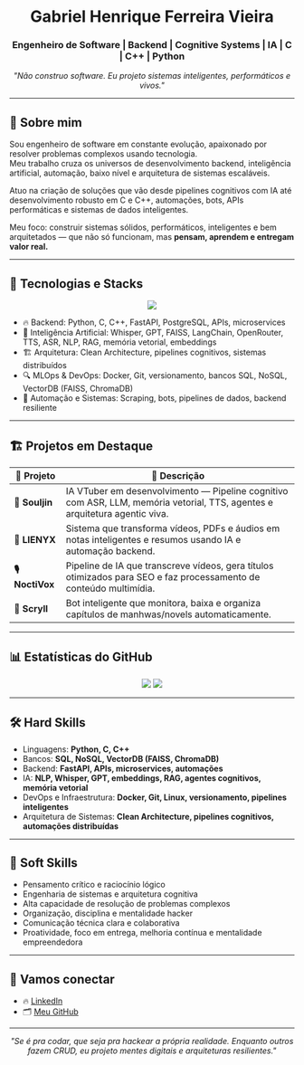 <h1 align="center">Gabriel Henrique Ferreira Vieira</h1>
<h3 align="center">Engenheiro de Software | Backend | Cognitive Systems | IA | C | C++ | Python</h3>

<p align="center"><i>"Não construo software. Eu projeto sistemas inteligentes, performáticos e vivos."</i></p>

---

## 🧠 Sobre mim
Sou engenheiro de software em constante evolução, apaixonado por resolver problemas complexos usando tecnologia.  
Meu trabalho cruza os universos de desenvolvimento backend, inteligência artificial, automação, baixo nível e arquitetura de sistemas escaláveis.  

Atuo na criação de soluções que vão desde pipelines cognitivos com IA até desenvolvimento robusto em C e C++, automações, bots, APIs performáticas e sistemas de dados inteligentes.  

Meu foco: construir sistemas sólidos, performáticos, inteligentes e bem arquitetados — que não só funcionam, mas **pensam, aprendem e entregam valor real.**

---

## 🚀 Tecnologias e Stacks
<p align="center">
  <img src="https://skillicons.dev/icons?i=python,fastapi,postgres,docker,git,linux,c,cpp,tensorflow,openai,vscode" />
</p>

- 🔥 Backend: Python, C, C++, FastAPI, PostgreSQL, APIs, microservices  
- 🧠 Inteligência Artificial: Whisper, GPT, FAISS, LangChain, OpenRouter, TTS, ASR, NLP, RAG, memória vetorial, embeddings  
- 🏗️ Arquitetura: Clean Architecture, pipelines cognitivos, sistemas distribuídos  
- 🔍 MLOps & DevOps: Docker, Git, versionamento, bancos SQL, NoSQL, VectorDB (FAISS, ChromaDB)  
- 📡 Automação e Sistemas: Scraping, bots, pipelines de dados, backend resiliente  

---

## 🏗️ Projetos em Destaque

| 🚀 Projeto | 🎯 Descrição |
|------------|--------------|
| **🩶 Souljin** | IA VTuber em desenvolvimento — Pipeline cognitivo com ASR, LLM, memória vetorial, TTS, agentes e arquitetura agentic viva. |
| **🧠 LIENYX** | Sistema que transforma vídeos, PDFs e áudios em notas inteligentes e resumos usando IA e automação backend. |
| **🎙️ NoctiVox** | Pipeline de IA que transcreve vídeos, gera títulos otimizados para SEO e faz processamento de conteúdo multimídia. |
| **📜 Scryll** | Bot inteligente que monitora, baixa e organiza capítulos de manhwas/novels automaticamente. |

---

## 📊 Estatísticas do GitHub
<p align="center">
  <img src="https://github-readme-stats.vercel.app/api?username=codennomad&show_icons=true&theme=radical" />
  <img src="https://github-readme-stats.vercel.app/api/top-langs/?username=codennomad&layout=compact&theme=radical" />
</p>

---

## 🛠️ Hard Skills
- Linguagens: **Python, C, C++**  
- Bancos: **SQL, NoSQL, VectorDB (FAISS, ChromaDB)**  
- Backend: **FastAPI, APIs, microservices, automações**  
- IA: **NLP, Whisper, GPT, embeddings, RAG, agentes cognitivos, memória vetorial**  
- DevOps e Infraestrutura: **Docker, Git, Linux, versionamento, pipelines inteligentes**  
- Arquitetura de Sistemas: **Clean Architecture, pipelines cognitivos, automações distribuídas**

---

## 🤖 Soft Skills
- Pensamento crítico e raciocínio lógico  
- Engenharia de sistemas e arquitetura cognitiva  
- Alta capacidade de resolução de problemas complexos  
- Organização, disciplina e mentalidade hacker  
- Comunicação técnica clara e colaborativa  
- Proatividade, foco em entrega, melhoria contínua e mentalidade empreendedora  

---

## 🔗 Vamos conectar
- 🔥 [LinkedIn](https://www.linkedin.com/in/gabrielhenrique-tech/)  
- 🗂️ [Meu GitHub](https://github.com/codennomad)  

---

<p align="center"><i>"Se é pra codar, que seja pra hackear a própria realidade. Enquanto outros fazem CRUD, eu projeto mentes digitais e arquiteturas resilientes."</i></p>
